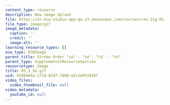 ```yaml
---
content_type: resource
description: New image Uplaod
file: https://ol-ocw-studio-app-qa.s3.amazonaws.com/courses/res-21g-01-kana-spring-2010/9209e84a171801d77d48e5c2e8fa936f_03_3_SU.gif
file_type: image/gif
image_metadata:
  caption: ''
  credit: ''
  image-alt: ''
learning_resource_types: []
ocw_type: OCWImage
parent_title: Stroke Order "sa" - "so", "ta" - "to"
parent_type: SupplementalResourceSection
resourcetype: Image
title: 03_3_SU.gif
uid: 9209e84a-1718-01d7-7d48-e5c2e8fa936f
video_files:
  video_thumbnail_file: null
video_metadata:
  youtube_id: null
---
```

